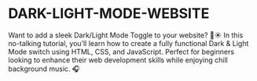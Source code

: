 # DARK-LIGHT-MODE-WEBSITE
Want to add a sleek Dark/Light Mode Toggle to your website? 🌙☀️ In this no-talking tutorial, you’ll learn how to create a fully functional Dark &amp; Light Mode switch using HTML, CSS, and JavaScript. Perfect for beginners looking to enhance their web development skills while enjoying chill background music. 🎧
